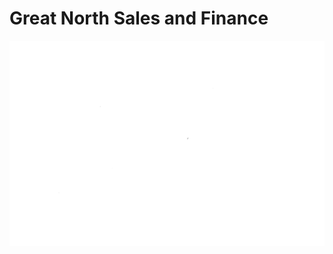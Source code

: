 # Great North Sales and Finance
![GNSF](https://github.com/zmarabeas/GNS_FUB_CHAT/blob/dev/assets/GreatNorth_Compass_White.png)
